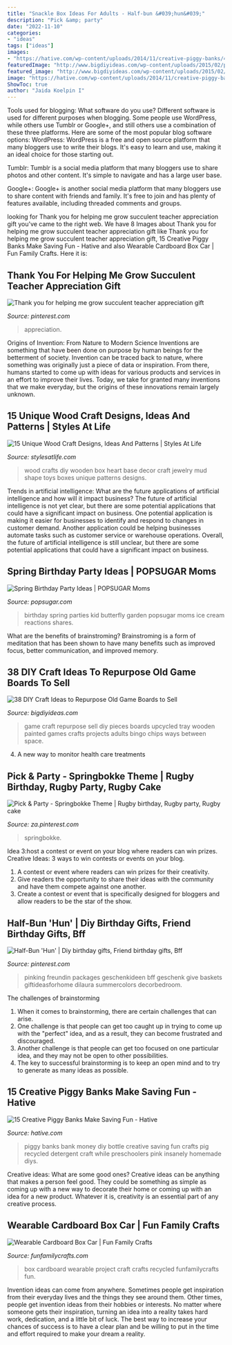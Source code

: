 ```yaml
---
title: "Snackle Box Ideas For Adults - Half-bun &#039;hun&#039;"
description: "Pick &amp; party"
date: "2022-11-10"
categories:
- "ideas"
tags: ["ideas"]
images:
- "https://hative.com/wp-content/uploads/2014/11/creative-piggy-banks/4-creative-piggy-banks.jpg"
featuredImage: "http://www.bigdiyideas.com/wp-content/uploads/2015/02/painted-wooden-tray-wth-vintage-bingo-chips-as-bottom-liner.jpg"
featured_image: "http://www.bigdiyideas.com/wp-content/uploads/2015/02/painted-wooden-tray-wth-vintage-bingo-chips-as-bottom-liner.jpg"
image: "https://hative.com/wp-content/uploads/2014/11/creative-piggy-banks/4-creative-piggy-banks.jpg"
ShowToc: true
author: "Jaida Koelpin I"
---
```



Tools used for blogging: What software do you use?
Different software is used for different purposes when blogging. Some people use WordPress, while others use Tumblr or Google+, and still others use a combination of these three platforms. Here are some of the most popular blog software options: 
WordPress: WordPress is a free and open source platform that many bloggers use to write their blogs. It's easy to learn and use, making it an ideal choice for those starting out. 

Tumblr: Tumblr is a social media platform that many bloggers use to share photos and other content. It's simple to navigate and has a large user base. 

Google+: Google+ is another social media platform that many bloggers use to share content with friends and family. It's free to join and has plenty of features available, including threaded comments and groups.

	

		
looking for Thank you for helping me grow succulent teacher appreciation gift you've came to the right web. We have 8 Images about Thank you for helping me grow succulent teacher appreciation gift like Thank you for helping me grow succulent teacher appreciation gift, 15 Creative Piggy Banks Make Saving Fun - Hative and also Wearable Cardboard Box Car | Fun Family Crafts. Here it is:
		
    
## Thank You For Helping Me Grow Succulent Teacher Appreciation Gift

<img loading=lazy src="https://i.pinimg.com/736x/f6/1c/70/f61c70c3a90baea8f85e117f4bea2ef6.jpg" onerror="this.onerror=null;this.src='https://tse3.mm.bing.net/th?id=OIP.6jao9Q2sORssoutmb-A5cgHaJ3&amp;pid=15.1';" alt="Thank you for helping me grow succulent teacher appreciation gift">

_Source: pinterest.com_

>appreciation. 

	

Origins of Invention: From Nature to Modern Science
Inventions are something that have been done on purpose by human beings for the betterment of society. Invention can be traced back to nature, where something was originally just a piece of data or inspiration. From there, humans started to come up with ideas for various products and services in an effort to improve their lives. Today, we take for granted many inventions that we make everyday, but the origins of these innovations remain largely unknown.

    
## 15 Unique Wood Craft Designs, Ideas And Patterns | Styles At Life

<img loading=lazy src="https://ae01.alicdn.com/kf/HTB1umUDMVXXXXaJaVXXq6xXFXXXs/Wooden-Crafts-Toys-Wood-Jewelry-Box-Love-Heart-Shape-DIY-Mud-Base-Art-Decor.jpg" onerror="this.onerror=null;this.src='https://tse2.mm.bing.net/th?id=OIP.Vg2VMorPmr4qVWcDrkZU0QHaHa&amp;pid=15.1';" alt="15 Unique Wood Craft Designs, Ideas And Patterns | Styles At Life">

_Source: stylesatlife.com_

>wood crafts diy wooden box heart base decor craft jewelry mud shape toys boxes unique patterns designs. 

	

Trends in artificial intelligence: What are the future applications of artificial intelligence and how will it impact business?
The future of artificial intelligence is not yet clear, but there are some potential applications that could have a significant impact on business. One potential application is making it easier for businesses to identify and respond to changes in customer demand. Another application could be helping businesses automate tasks such as customer service or warehouse operations. Overall, the future of artificial intelligence is still unclear, but there are some potential applications that could have a significant impact on business.

    
## Spring Birthday Party Ideas | POPSUGAR Moms

<img loading=lazy src="http://media1.popsugar-assets.com/files/2014/02/28/727/n/24155406/b297cae291070383_thumb_temp_image22153611393604060.jpg.xxxlarge.jpg" onerror="this.onerror=null;this.src='https://tse4.mm.bing.net/th?id=OIP.D4-8pp7FAQ62EorDetq_EQHaHa&amp;pid=15.1';" alt="Spring Birthday Party Ideas | POPSUGAR Moms">

_Source: popsugar.com_

>birthday spring parties kid butterfly garden popsugar moms ice cream reactions shares. 

	

What are the benefits of brainstroming?
Brainstroming is a form of meditation that has been shown to have many benefits such as improved focus, better communication, and improved memory.

    
## 38 DIY Craft Ideas To Repurpose Old Game Boards To Sell

<img loading=lazy src="http://www.bigdiyideas.com/wp-content/uploads/2015/02/painted-wooden-tray-wth-vintage-bingo-chips-as-bottom-liner.jpg" onerror="this.onerror=null;this.src='https://tse1.mm.bing.net/th?id=OIP.DLaxmkI6ACHzDhQrqRCbZAHaE8&amp;pid=15.1';" alt="38 DIY Craft Ideas to Repurpose Old Game Boards to Sell">

_Source: bigdiyideas.com_

>game craft repurpose sell diy pieces boards upcycled tray wooden painted games crafts projects adults bingo chips ways between space. 

	

4. A new way to monitor health care treatments

    
## Pick &amp; Party - Springbokke Theme | Rugby Birthday, Rugby Party, Rugby Cake

<img loading=lazy src="https://i.pinimg.com/736x/18/76/15/18761519157e0671b0c4134e4bc3cada--themed-parties.jpg" onerror="this.onerror=null;this.src='https://tse4.mm.bing.net/th?id=OIP.5TitYdjia4z6jkC1GLB_fgDfEs&amp;pid=15.1';" alt="Pick &amp; Party - Springbokke Theme | Rugby birthday, Rugby party, Rugby cake">

_Source: za.pinterest.com_

>springbokke. 

	

Idea 3:host a contest or event on your blog where readers can win prizes.
Creative Ideas: 3 ways to win contests or events on your blog.
1. A contest or event where readers can win prizes for their creativity.
2. Give readers the opportunity to share their ideas with the community and have them compete against one another.
3. Create a contest or event that is specifically designed for bloggers and allow readers to be the star of the show.

    
## Half-Bun &#039;Hun&#039; | Diy Birthday Gifts, Friend Birthday Gifts, Bff

<img loading=lazy src="https://i.pinimg.com/736x/cc/8a/b6/cc8ab66de4e5bdf093b4f181c2f2738c.jpg" onerror="this.onerror=null;this.src='https://tse1.mm.bing.net/th?id=OIP.VCJvYc74qP8AvctOVCOASgHaJ4&amp;pid=15.1';" alt="Half-Bun &#039;Hun&#039; | Diy birthday gifts, Friend birthday gifts, Bff">

_Source: pinterest.com_

>pinking freundin packages geschenkideen bff geschenk give baskets giftideasforhome dilaura summercolors decorbedroom. 

	

The challenges of brainstorming
1. When it comes to brainstorming, there are certain challenges that can arise.
2. One challenge is that people can get too caught up in trying to come up with the "perfect" idea, and as a result, they can become frustrated and discouraged.
3. Another challenge is that people can get too focused on one particular idea, and they may not be open to other possibilities.
4. The key to successful brainstorming is to keep an open mind and to try to generate as many ideas as possible.

    
## 15 Creative Piggy Banks Make Saving Fun - Hative

<img loading=lazy src="https://hative.com/wp-content/uploads/2014/11/creative-piggy-banks/4-creative-piggy-banks.jpg" onerror="this.onerror=null;this.src='https://tse3.mm.bing.net/th?id=OIP.e9WVjzE47hxT8i33PzLp1AHaFj&amp;pid=15.1';" alt="15 Creative Piggy Banks Make Saving Fun - Hative">

_Source: hative.com_

>piggy banks bank money diy bottle creative saving fun crafts pig recycled detergent craft while preschoolers pink insanely homemade diys. 

	

Creative ideas: What are some good ones?
Creative ideas can be anything that makes a person feel good. They could be something as simple as coming up with a new way to decorate their home or coming up with an idea for a new product. Whatever it is, creativity is an essential part of any creative process.

    
## Wearable Cardboard Box Car | Fun Family Crafts

<img loading=lazy src="https://funfamilycrafts.com/wp-content/uploads/2014/10/IMG_2232.jpg" onerror="this.onerror=null;this.src='https://tse2.mm.bing.net/th?id=OIP.AJ9GmFVaeQdUOXdTb9IEQAHaFj&amp;pid=15.1';" alt="Wearable Cardboard Box Car | Fun Family Crafts">

_Source: funfamilycrafts.com_

>box cardboard wearable project craft crafts recycled funfamilycrafts fun. 

	

Invention ideas can come from anywhere. Sometimes people get inspiration from their everyday lives and the things they see around them. Other times, people get invention ideas from their hobbies or interests. No matter where someone gets their inspiration, turning an idea into a reality takes hard work, dedication, and a little bit of luck. The best way to increase your chances of success is to have a clear plan and be willing to put in the time and effort required to make your dream a reality.

